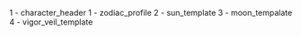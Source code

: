 1 - character_header
1 - zodiac_profile
2 - sun_template
3 - moon_tempalate
4 - vigor_veil_template
